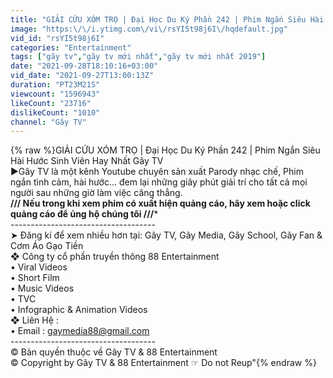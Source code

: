 ```yaml
---
title: "GIẢI CỨU XÓM TRỌ | Đại Học Du Ký Phần 242 | Phim Ngắn Siêu Hài Hước Sinh Viên Hay Nhất Gãy TV"
image: "https:\/\/i.ytimg.com\/vi\/rsYI5t98j6I\/hqdefault.jpg"
vid_id: "rsYI5t98j6I"
categories: "Entertainment"
tags: ["gãy tv","gãy tv mới nhất","gãy tv mới nhất 2019"]
date: "2021-09-28T18:10:16+03:00"
vid_date: "2021-09-27T13:00:13Z"
duration: "PT23M21S"
viewcount: "1596943"
likeCount: "23716"
dislikeCount: "1010"
channel: "Gãy TV"
---
```

{% raw %}GIẢI CỨU XÓM TRỌ | Đại Học Du Ký Phần 242 | Phim Ngắn Siêu Hài Hước Sinh Viên Hay Nhất Gãy TV<br />►Gãy TV là một kênh Youtube chuyên sản xuất Parody nhạc chế, Phim ngắn tình cảm, hài hước... đem lại những giây phút giải trí cho tất cả mọi người sau những giờ làm việc căng thẳng.<br />**/// Nếu trong khi xem phim có xuất hiện quảng cáo, hãy xem hoặc click quảng cáo để ủng hộ chúng tôi ///***<br />------------------------------------<br />➤ Đăng kí để xem nhiều hơn tại: Gãy TV, Gãy Media, Gãy School, Gãy Fan &amp; Cơm Áo Gạo Tiền<br />❖ Công ty cổ phần truyền thông 88 Entertainment<br />     • Viral Videos<br />     • Short Film<br />     • Music Videos<br />     • TVC<br />     • Infographic &amp; Animation Videos<br />❖ Liên Hệ :<br />     • Email : gaymedia88@gmail.com<br />------------------------------------<br />© Bản quyền thuộc về Gãy TV &amp; 88 Entertainment<br />© Copyright by Gãy TV &amp; 88 Entertainment ☞ Do not Reup&quot;{% endraw %}
